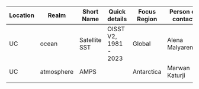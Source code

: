 | Location  	|Realm   	|Short Name   	| Quick details | Focus Region	| Person of contact | Metadata |
|---	|---	|---	|---	|---	|---	|---	|
|  UC |  ocean 	|  Satellite SST 	|  OISST V2, 1981 - 2023 	| Global | Alena Malyarenko  	| 	|
|  UC	| atmosphere  	| AMPS  	|   	|  Antarctica 	| Marwan Katurji  	| [AMPS](https://github.com/alenamalyarenko/hackathon/blob/main/data_collection/AMPS.txt) 	| 
|   	|   	|   	|   	|   	|   	|   	|  
